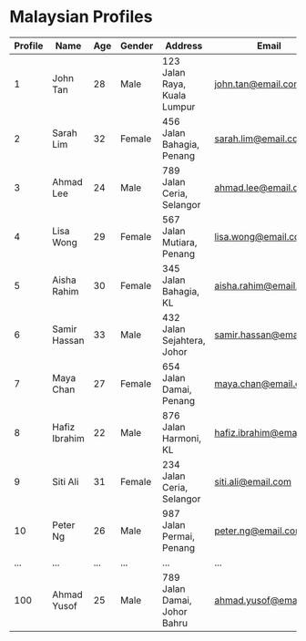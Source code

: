 # Malaysian Profiles


| Profile | Name          | Age | Gender | Address                      | Email                     | Phone          |
| ------- | ------------- | --- | ------ | ---------------------------- | ------------------------- | --------------- |
| 1       | John Tan      | 28  | Male   | 123 Jalan Raya, Kuala Lumpur | john.tan@email.com        | +6012-345-6789 |
| 2       | Sarah Lim     | 32  | Female | 456 Jalan Bahagia, Penang    | sarah.lim@email.com       | +6016-789-1234 |
| 3       | Ahmad Lee     | 24  | Male   | 789 Jalan Ceria, Selangor   | ahmad.lee@email.com       | +6019-987-6543 |
| 4       | Lisa Wong     | 29  | Female | 567 Jalan Mutiara, Penang   | lisa.wong@email.com       | +6018-543-2109 |
| 5       | Aisha Rahim   | 30  | Female | 345 Jalan Bahagia, KL       | aisha.rahim@email.com     | +6014-876-5432 |
| 6       | Samir Hassan  | 33  | Male   | 432 Jalan Sejahtera, Johor  | samir.hassan@email.com    | +6011-234-5678 |
| 7       | Maya Chan     | 27  | Female | 654 Jalan Damai, Penang     | maya.chan@email.com       | +6013-987-6541 |
| 8       | Hafiz Ibrahim | 22  | Male   | 876 Jalan Harmoni, KL      | hafiz.ibrahim@email.com   | +6010-123-4567 |
| 9       | Siti Ali      | 31  | Female | 234 Jalan Ceria, Selangor   | siti.ali@email.com        | +6015-876-5432 |
| 10      | Peter Ng      | 26  | Male   | 987 Jalan Permai, Penang    | peter.ng@email.com        | +6017-234-5678 |
| ...     | ...           | ... | ...    | ...                          | ...                       | ...             |
| 100     | Ahmad Yusof   | 25  | Male   | 789 Jalan Damai, Johor Bahru | ahmad.yusof@email.com     | +6017-234-5678 |


